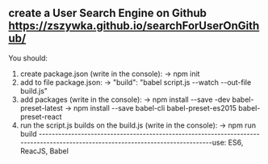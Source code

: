 create a User Search Engine on Github 
https://zszywka.github.io/searchForUserOnGithub/
-----------------------------------------------------------------------------------------------------------------------------
You should:
1. create package.json (write in the console):
-> npm init
2. add to file package.json:
-> "build": "babel script.js --watch --out-file build.js"
3. add packages (write in the console):
-> npm install --save -dev babel-preset-latest
-> npm install --save babel-cli babel-preset-es2015 babel-preset-react
4. run the script.js builds on the build.js (write in the console):
-> npm run build
-------------------------------------------------------------------------------------------------------------------------------use: ES6, ReacJS, Babel
